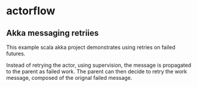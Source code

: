 # actorflow
Akka messaging retriies
-----------------------

This example scala akka project demonstrates using retries on failed futures.

Instead of retrying the actor, using supervision, the message is propagated to the parent as failed work.
The parent can then decide to retry the work message, composed of the orignal failed message.
